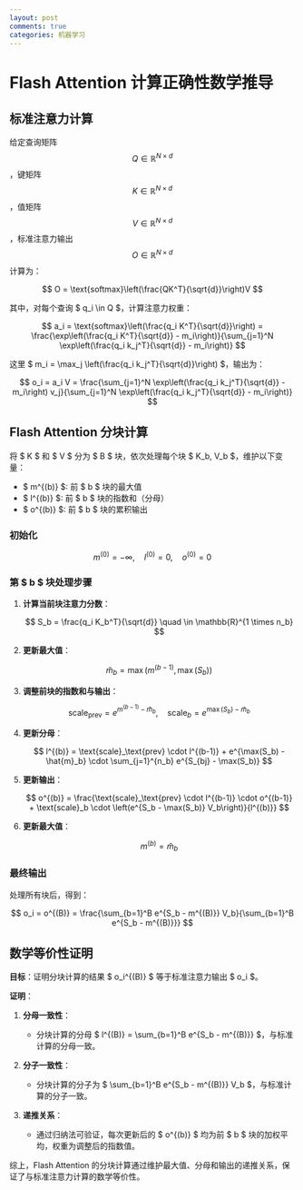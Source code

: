 ```yaml
---
layout: post
comments: true
categories: 机器学习
---
```


# Flash Attention 计算正确性数学推导

## 标准注意力计算

给定查询矩阵 $$Q \in \mathbb{R}^{N \times d}$$，键矩阵$$ K \in \mathbb{R}^{N \times d}$$，值矩阵$$V \in \mathbb{R}^{N \times d}$$，标准注意力输出$$O \in \mathbb{R}^{N \times d}$$计算为：

$$
O = \text{softmax}\left(\frac{QK^T}{\sqrt{d}}\right)V
$$

其中，对每个查询 $ q_i \in Q $，计算注意力权重：

$$
a_i = \text{softmax}\left(\frac{q_i K^T}{\sqrt{d}}\right) = \frac{\exp\left(\frac{q_i K^T}{\sqrt{d}} - m_i\right)}{\sum_{j=1}^N \exp\left(\frac{q_i k_j^T}{\sqrt{d}} - m_i\right)}
$$

这里 $ m_i = \max_j \left(\frac{q_i k_j^T}{\sqrt{d}}\right) $，输出为：

$$
o_i = a_i V = \frac{\sum_{j=1}^N \exp\left(\frac{q_i k_j^T}{\sqrt{d}} - m_i\right) v_j}{\sum_{j=1}^N \exp\left(\frac{q_i k_j^T}{\sqrt{d}} - m_i\right)}
$$

## Flash Attention 分块计算

将 $ K $ 和 $ V $ 分为 $ B $ 块，依次处理每个块 $ K_b, V_b $，维护以下变量：
- $ m^{(b)} $: 前 $ b $ 块的最大值
- $ l^{(b)} $: 前 $ b $ 块的指数和（分母）
- $ o^{(b)} $: 前 $ b $ 块的累积输出

### 初始化

$$
m^{(0)} = -\infty, \quad l^{(0)} = 0, \quad o^{(0)} = 0
$$

### 第 $ b $ 块处理步骤

1. **计算当前块注意力分数**：

   $$
   S_b = \frac{q_i K_b^T}{\sqrt{d}} \quad \in \mathbb{R}^{1 \times n_b}
   $$

2. **更新最大值**：

   $$
   \hat{m}_b = \max\left(m^{(b-1)}, \max(S_b)\right)
   $$

3. **调整前块的指数和与输出**：

   $$
   \text{scale}_\text{prev} = e^{m^{(b-1)} - \hat{m}_b}, \quad \text{scale}_b = e^{\max(S_b) - \hat{m}_b}
   $$

4. **更新分母**：

   $$
   l^{(b)} = \text{scale}_\text{prev} \cdot l^{(b-1)} + e^{\max(S_b) - \hat{m}_b} \cdot \sum_{j=1}^{n_b} e^{S_{bj} - \max(S_b)}
   $$

5. **更新输出**：

   $$
   o^{(b)} = \frac{\text{scale}_\text{prev} \cdot l^{(b-1)} \cdot o^{(b-1)} + \text{scale}_b \cdot \left(e^{S_b - \max(S_b)} V_b\right)}{l^{(b)}}
   $$

6. **更新最大值**：

   $$
   m^{(b)} = \hat{m}_b
   $$

### 最终输出
处理所有块后，得到：

$$
o_i = o^{(B)} = \frac{\sum_{b=1}^B e^{S_b - m^{(B)}} V_b}{\sum_{b=1}^B e^{S_b - m^{(B)}}}
$$

## 数学等价性证明

**目标**：证明分块计算的结果 $ o_i^{(B)} $ 等于标准注意力输出 $ o_i $。

**证明**：

1. **分母一致性**：
    - 分块计算的分母 $ l^{(B)} = \sum_{b=1}^B e^{S_b - m^{(B)}} $，与标准计算的分母一致。

2. **分子一致性**：
    - 分块计算的分子为 $ \sum_{b=1}^B e^{S_b - m^{(B)}} V_b $，与标准计算的分子一致。

3. **递推关系**：
    - 通过归纳法可验证，每次更新后的 $ o^{(b)} $ 均为前 $ b $ 块的加权平均，权重为调整后的指数值。

综上，Flash Attention 的分块计算通过维护最大值、分母和输出的递推关系，保证了与标准注意力计算的数学等价性。